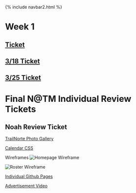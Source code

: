 {% include navbar2.html %}

# Week 1
## [Ticket](https://github.com/NoahJ214/Team-Screwdrivers/issues/11)

## [3/18 Ticket](https://github.com/NoahJ214/Team-Screwdrivers/issues/14)

## [3/25 Ticket](https://github.com/NoahJ214/Team-Screwdrivers/issues/17)

# Final N@TM Individual Review Tickets
## Noah Review Ticket

[TrailNorte Photo Gallery](https://github.com/NoahJ214/Team-Screwdrivers/commit/a9c281828240e690eb339bac1fb3a7370afff106)

[Calendar CSS](https://github.com/NoahJ214/Team-Screwdrivers/commit/d930a53bb9410866013481fa4a7cf2f1dc02c094)

Wireframes
![Homepage Wireframe](https://user-images.githubusercontent.com/89223537/171664866-d1db1b54-2b5e-4a37-ac25-d961af2f9279.png)

![Roster Wireframe](https://user-images.githubusercontent.com/89223537/171665329-b943c880-45b2-427a-bb5d-b17935bc0349.png)

[Individual Github Pages](https://noahj214.github.io/NoahJengCSP/)

[Advertisement Video](https://youtu.be/8edjipfTVGs)

